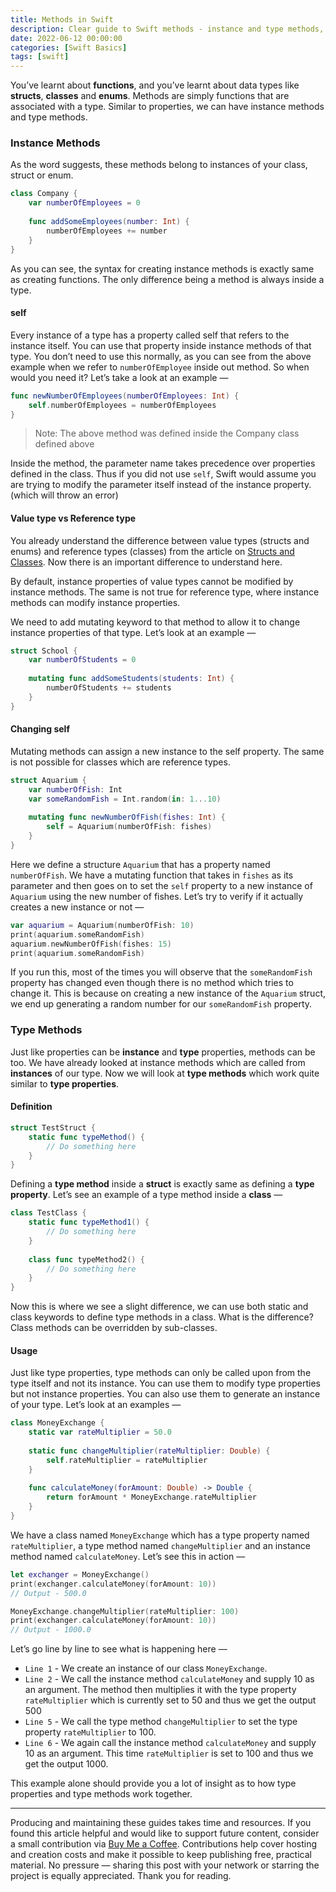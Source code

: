 ```yaml
---
title: Methods in Swift
description: Clear guide to Swift methods - instance and type methods, mutating methods on value types, method signatures, and practical usage patterns.
date: 2022-06-12 00:00:00
categories: [Swift Basics]
tags: [swift]
---
```

You’ve learnt about **functions**, and you’ve learnt about data types like **structs**, **classes** and **enums**. Methods are simply functions that are associated with a type. Similar to properties, we can have instance methods and type methods.

### Instance Methods

As the word suggests, these methods belong to instances of your class, struct or enum.

```swift
class Company {
    var numberOfEmployees = 0
    
    func addSomeEmployees(number: Int) {
        numberOfEmployees += number
    }
}
```

As you can see, the syntax for creating instance methods is exactly same as creating functions. The only difference being a method is always inside a type.

#### self

Every instance of a type has a property called self that refers to the instance itself. You can use that property inside instance methods of that type. You don’t need to use this normally, as you can see from the above example when we refer to `numberOfEmployee` inside out method. So when would you need it? Let’s take a look at an example —

```swift
func newNumberOfEmployees(numberOfEmployees: Int) {
    self.numberOfEmployees = numberOfEmployees
}
```
> Note: The above method was defined inside the Company class defined above

Inside the method, the parameter name takes precedence over properties defined in the class. Thus if you did not use `self`, Swift would assume you are trying to modify the parameter itself instead of the instance property. (which will throw an error)


#### Value type vs Reference type

You already understand the difference between value types (structs and enums) and reference types (classes) from the article on [Structs and Classes](../structures-and-classes-in-swift). Now there is an important difference to understand here.

By default, instance properties of value types cannot be modified by instance methods. The same is not true for reference type, where instance methods can modify instance properties.

We need to add mutating keyword to that method to allow it to change instance properties of that type. Let’s look at an example —

```swift
struct School {
    var numberOfStudents = 0
    
    mutating func addSomeStudents(students: Int) {
        numberOfStudents += students
    }
}
```

#### Changing self

Mutating methods can assign a new instance to the self property. The same is not possible for classes which are reference types.

```swift
struct Aquarium {
    var numberOfFish: Int
    var someRandomFish = Int.random(in: 1...10)
    
    mutating func newNumberOfFish(fishes: Int) {
        self = Aquarium(numberOfFish: fishes)
    }
}
```

Here we define a structure `Aquarium` that has a property named `numberOfFish`. We have a mutating function that takes in `fishes` as its parameter and then goes on to set the `self` property to a new instance of `Aquarium` using the new number of fishes. Let’s try to verify if it actually creates a new instance or not —

```swift
var aquarium = Aquarium(numberOfFish: 10)
print(aquarium.someRandomFish)
aquarium.newNumberOfFish(fishes: 15)
print(aquarium.someRandomFish)
```

If you run this, most of the times you will observe that the `someRandomFish` property has changed even though there is no method which tries to change it. This is because on creating a new instance of the `Aquarium` struct, we end up generating a random number for our `someRandomFish` property.

### Type Methods

Just like properties can be **instance** and **type** properties, methods can be too. We have already looked at instance methods which are called from **instances** of our type. Now we will look at **type methods** which work quite similar to **type properties**.

#### Definition

```swift
struct TestStruct {
    static func typeMethod() {
        // Do something here
    }
}
```

Defining a **type method** inside a **struct** is exactly same as defining a **type property**. Let’s see an example of a type method inside a **class** —

```swift
class TestClass {
    static func typeMethod1() {
        // Do something here
    }
    
    class func typeMethod2() {
        // Do something here
    }
}
```

Now this is where we see a slight difference, we can use both static and class keywords to define type methods in a class. What is the difference? Class methods can be overridden by sub-classes.

#### Usage

Just like type properties, type methods can only be called upon from the type itself and not its instance. You can use them to modify type properties but not instance properties. You can also use them to generate an instance of your type. Let’s look at an examples —

```swift
class MoneyExchange {
    static var rateMultiplier = 50.0
    
    static func changeMultiplier(rateMultiplier: Double) {
        self.rateMultiplier = rateMultiplier
    }
    
    func calculateMoney(forAmount: Double) -> Double {
        return forAmount * MoneyExchange.rateMultiplier
    }
}
```

We have a class named `MoneyExchange` which has a type property named `rateMultiplier`, a type method named `changeMultiplier` and an instance method named `calculateMoney`. Let’s see this in action —

```swift
let exchanger = MoneyExchange()
print(exchanger.calculateMoney(forAmount: 10))
// Output - 500.0

MoneyExchange.changeMultiplier(rateMultiplier: 100)
print(exchanger.calculateMoney(forAmount: 10))
// Output - 1000.0
```

Let’s go line by line to see what is happening here —
- `Line 1` - We create an instance of our class `MoneyExchange`.
- `Line 2` - We call the instance method `calculateMoney` and supply 10 as an argument. The method then multiplies it with the type property `rateMultiplier` which is currently set to 50 and thus we get the output 500
- `Line 5` - We call the type method `changeMultiplier` to set the type property `rateMultiplier` to 100.
- `Line 6` - We again call the instance method `calculateMoney` and supply 10 as an argument. This time `rateMultiplier` is set to 100 and thus we get the output 1000.

This example alone should provide you a lot of insight as to how type properties and type methods work together.

---

Producing and maintaining these guides takes time and resources. If you found this article helpful and would like to support future content, consider a small contribution via [Buy Me a Coffee](https://buymeacoffee.com/swiftsimplified). Contributions help cover hosting and creation costs and make it possible to keep publishing free, practical material. No pressure — sharing this post with your network or starring the project is equally appreciated. Thank you for reading.